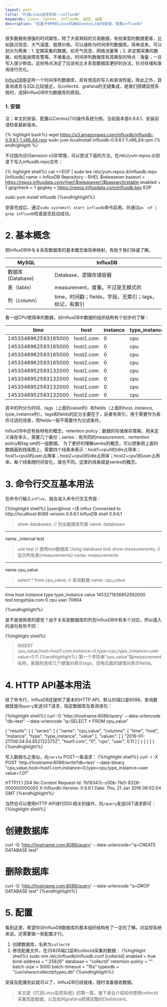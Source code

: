 ```yaml
---
layout: post
title: "打造Linux监控系统——influxdb"
keywords: Linux, Centos, influxdb, 监控, 运维
description: "在基于RPM的Linux机器如Centos上如何安装、配置influxdb"
---
```


很多数据有很强的时间属性，除了大家熟知的交易数据，有些类型的数据更甚，比如路况信息、大气温度、股票价格，可以通称为时间序列数据库。简单说来，可以划分为两类：1. 定期采集的数据，如天气信息、网络流量等；2. 非定期采集的数据，如性能故障告警等。不难看出，时间序列数据库有其典型的特点：海量；一旦写入很少修改。这些特点决定了应该有比关系型数据库更好的办法，针对存储和查询进行优化。

[InfluxDB](https://influxdata.com/)是这样一个时间序列数据库，具有很高的写入和查询性能。除此之外，其查询语言与SQL比较接近，与collectd、grafana的无缝集成，是我们搭建监控系统时，选择InfluxDB作为数据库的原因。

### 1. 安装
注：本文的安装、配置以Centos(7.0)操作系统为例。当前版本是0.9.6.1，安装前请检查最新版本。

{% highlight bash%}
wget https://s3.amazonaws.com/influxdb/influxdb-0.9.6.1-1.x86_64.rpm
sudo yum localinstall influxdb-0.9.6.1-1.x86_64.rpm
{% endhighlight %}

不过国内访问amazon s3非常慢，可以尝试下面的方法，在/etc/yum.repos.d/目录下写入influxdb.repo文件：

{% highlight shell%}
cat <<EOF | sudo tee /etc/yum.repos.d/influxdb.repo
[influxdb]
name = InfluxDB Repository - RHEL \$releasever
baseurl = https://repos.influxdata.com/rhel/\$releasever/\$basearch/stable
enabled = 1
gpgcheck = 1
gpgkey = https://repos.influxdata.com/influxdb.key
EOF

sudo yum install influxdb
{%endhighlight%}

安装完成后，通过`sudo systemctl start influxdb`命令启用，并通过`ps -ef | grep influxdb`检查是否启动成功。

# 2. 基本概念
把InfluxDB中与关系型数据库的基本概念做简单映射，有助于我们快速了解。

MySQL | |InfluxDB
---|--| ---
数据库(Database) | | Database，逻辑存储容器
表（table） | | measurement，度量。不过是无模式的
列（column） | | time，时间戳；fields，字段，无索引；tags，标记，有索引

看一组CPU使用率的数据，对InfluxDB中数据的组织结构有个初步的了解：

time | host | instance | type_instance | value
--|--|--|--|--
1453348962593165000 | host1.com | 0 |   cpu | idle |    0.01
1453348962593165000 | host1.com | 0 |   cpu | user |    99.99
1453348962593165000 | host2.com | 0 |   cpu | idle |    0.01
1453348962593165000 | host2.com | 0 |   cpu | user |    99.99
1453348952593132000 | host1.com | 0 |   cpu | idle |    1.01
1453348952593132000 | host2.com | 0 |   cpu | user |    98.99
1453348952593132000 | host1.com | 0 |   cpu | idle |    1.01
1453348952593132000 | host2.com | 0 |   cpu | user |    98.99

其中的列分为时间、tags（上面的value列）和fields（上面的host, instance, type_instance列）。tags和fields的区分主要在于，前者有索引，用于需要作为条件过滤的场景，而fields一般不需要作为过滤条件。

InfluxDB中还有些特有的概念，retention policy：数据的存储保存策略，用来定义保存多久，需要几个备份；series：有共同的measurement、rentention policy和tag set的一组数据。
为了更好的理解series的概念，可以想象把上面的数据画到线条图上，需要四个线条来表示：host1+cpu0的idle占用率；host1+cpu0的user占用率；host2+cpu0的idle占用率；host2+cpu1的user占用率。每个线条随时间变化，值也不同。这里的线条就是series的概念。

# 3. 命令行交互基本用法
在命令行输入`influx`，就会进入命令行交互界面：

{%highlight shell%}
[user@host ~]$ influx
Connected to http://localhost:8086 version 0.9.6.1
InfluxDB shell 0.9.6.1
> show databases;    // 列出数据库列表
name: databases
---------------
name
_internal
test
> use test            // 使用test数据库
Using database test
> show measurements;  // 显示所有表(measurements)
name: measurements
------------------
name
cpu_value

> select * from cpu_value; // 查询数据
name: cpu_value
---------------
time      host      instance  type  type_instance value
1453271836852592000 test.tongshijia.com 0   cpu user    70904

{%endhighlight%}

是不是很熟悉的感觉？由于关系型数据库的列在InfluxDB中有多个对应，所以插入的语句有所不同：

{%highlight shell%}
> INSERT cpu_value,host=host1.com,instance=0,type=cpu,type_instance=user value=0.11
{%endhighlight%}
第一个字符串"cpu_value"指measurement名称，紧跟的连续几个键值对表示tags，空格后面的键值对表示fields。

# 4. HTTP API基本用法
除了命令行，InfluxDB还提供了基本的HTTP API，默认的端口是8086。查询数据就是向`query`发送GET请求，指定数据库及查询语句：

{%highlight shell%}
curl -G 'http://hostname:8086/query' --data-urlencode "db=test" --data-urlencode "q=SELECT * FROM cpu_value"

{
    "results": [
        {
            "series": [
                {
                    "name": "cpu_value",
                    "columns": [
                        "time",
                        "host",
                        "instance",
                        "type",
                        "type_instance",
                        "value"
                    ],
                    "values": [
                        [
                            "2016-01-21T06:34:04.852122375Z",
                            "host1.com",
                            "0",
                            "cpu",
                            "user",
                            0.11
                        ]
                    ]
                }
            ]
        }
    ]
}
{%endhighlight%}

写入数据与之类似，向`/write` POST一条请求：
{%highlight shell%}
curl -i -X POST 'http://hostname:8086/write?db=test' --data-binary "cpu_value,host=host1.com,instance=0,type=cpu,type_instance=user value=1.01"

HTTP/1.1 204 No Content
Request-Id: 7b19347c-c00b-11e5-8328-000000000000
X-Influxdb-Version: 0.9.6.1
Date: Thu, 21 Jan 2016 06:52:04 GMT
{%endhighlight%}

当然也可以使用HTTP API进行DDL相关的操作，向`/query`发送GET请求即可：
{%highlight shell%}
# 创建数据库
curl -G 'http://hostname.com:8086/query' --data-urlencode="q=CREATE DATABASE test"
# 删除数据库
curl -G 'http://hostname.com:8086/query' --data-urlencode "q=DROP DATABASE test"
{%endhighlight%}


# 5. 配置
看到这里，希望你对InfluxDB数据库的基本组织结构有了一定的了解。对监控系统来说，还需要做一些配置才行。

1. 创建数据库，名称为`collectd`
2. 修改配置文件，在25826端口监听collectd采集的数据：
{%highlight shell%}
sudo vim /etc/influxdb/influxdb.conf
[collectd]
  enabled = true
  bind-address = ":25826"
  database = "collectd"
  retention-policy = ""
  batch-size = 5000
  batch-timeout = "10s"
  typesdb = "/usr/share/collectd/types.db"
{%endhighlight%}

安装及配置到此就可以了，InfluxDB已经就绪，随时准备接收数据。

> 本文是《打造Linux监控系统》的第一篇，接下来会介绍如何使用collectd采集性能数据，以及如何grafana搭建炫酷的Dashboard。